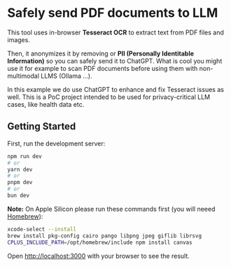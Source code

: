 # Safely send PDF documents to LLM

This tool uses in-browser **Tesseract OCR** to extract text from PDF files and images. 

Then, it anonymizes it by removing or **PII (Personally Identitable Information)** so you can safely send it to ChatGPT. 
What is cool you might use it for example to scan PDF documents before using them with non-multimodal LLMS (Ollama ...).

In this example we do use ChatGPT to enhance and fix Tesseract issues as well. 
This is a PoC project intended to be used for privacy-critical LLM cases, like health data etc.

## Getting Started

First, run the development server:

```bash
npm run dev
# or
yarn dev
# or
pnpm dev
# or
bun dev
```

**Note:** On Apple Silicon please run these commands first (you will neeed [Homebrew](https://brew.sh/)): 

```bash
xcode-select --install
brew install pkg-config cairo pango libpng jpeg giflib librsvg
CPLUS_INCLUDE_PATH=/opt/homebrew/include npm install canvas
```

Open [http://localhost:3000](http://localhost:3000) with your browser to see the result.

